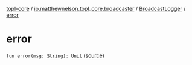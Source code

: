 [topl-core](../../index.md) / [io.matthewnelson.topl_core.broadcaster](../index.md) / [BroadcastLogger](index.md) / [error](./error.md)

# error

`fun error(msg: `[`String`](https://kotlinlang.org/api/latest/jvm/stdlib/kotlin/-string/index.html)`): `[`Unit`](https://kotlinlang.org/api/latest/jvm/stdlib/kotlin/-unit/index.html) [(source)](https://github.com/05nelsonm/TorOnionProxyLibrary-Android/blob/master/topl-core/src/main/java/io/matthewnelson/topl_core/broadcaster/BroadcastLogger.kt#L143)
